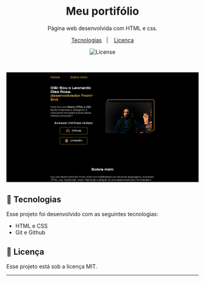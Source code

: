 <h1 align="center"> Meu portifólio </h1>

<p align="center">
Página web desenvolvida com HTML e css.
</p>

<p align="center">
  <a href="#-tecnologias">Tecnologias</a>&nbsp;&nbsp;&nbsp;|&nbsp;&nbsp;&nbsp;
  <a href="#memo-licença">Licença</a>
</p>

<p align="center">
  <img alt="License" src="https://img.shields.io/static/v1?label=license&message=MIT&color=49AA26&labelColor=000000">
</p>

<br>

<p align="center">
  <img alt= "portifólio" src = "portifoliopreview.png">
</p>

## 🚀 Tecnologias

Esse projeto foi desenvolvido com as seguintes tecnologias:

- HTML e CSS
- Git e Github


## :memo: Licença

Esse projeto está sob a licença MIT.

---
